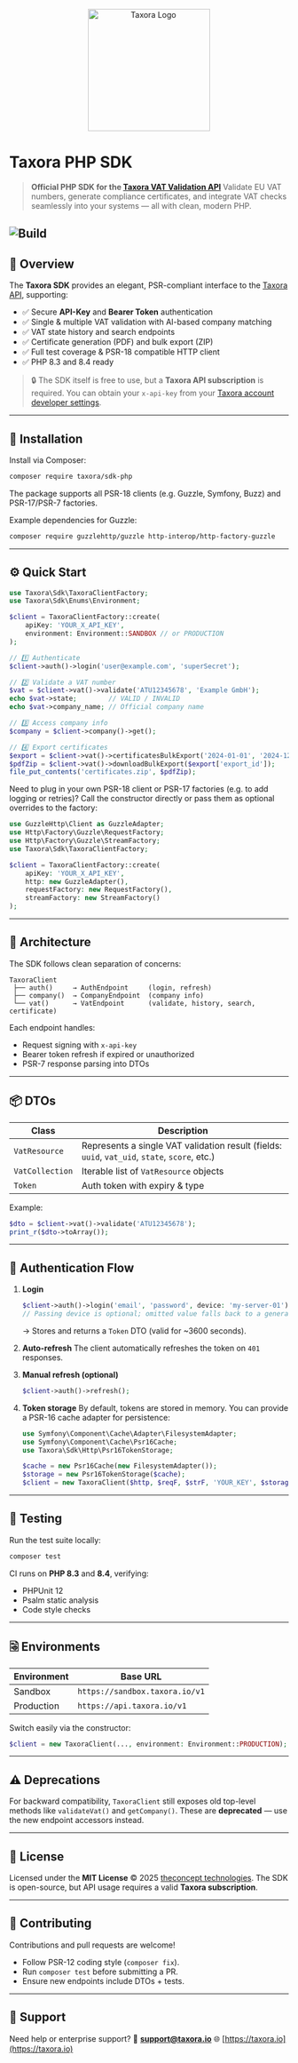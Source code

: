 <p align="center">
  <img src="https://taxora.io/assets/logo/taxora_logo.svg" alt="Taxora Logo" width="220"/>
</p>

#  Taxora PHP SDK
> **Official PHP SDK for the [Taxora VAT Validation API](https://taxora.io)**
> Validate EU VAT numbers, generate compliance certificates, and integrate VAT checks seamlessly into your systems — all with clean, modern PHP.

![Build](https://github.com/theconcept-technologies/taxora-sdk-php/actions/workflows/ci.yml/badge.svg)
---

## 🚀 Overview

The **Taxora SDK** provides an elegant, PSR-compliant interface to the [Taxora API](https://taxora.io), supporting:

* ✅ Secure **API-Key** and **Bearer Token** authentication
* ✅ Single & multiple VAT validation with AI-based company matching
* ✅ VAT state history and search endpoints
* ✅ Certificate generation (PDF) and bulk export (ZIP)
* ✅ Full test coverage & PSR-18 compatible HTTP client
* ✅ PHP 8.3 and 8.4 ready

> 🔒 The SDK itself is free to use, but a **Taxora API subscription** is required.
> You can obtain your `x-api-key` from your [Taxora account developer settings](https://app.taxora.io).

---

## 🧮 Installation

Install via Composer:

```bash
composer require taxora/sdk-php
```

The package supports all PSR-18 clients (e.g. Guzzle, Symfony, Buzz) and PSR-17/PSR-7 factories.

Example dependencies for Guzzle:

```bash
composer require guzzlehttp/guzzle http-interop/http-factory-guzzle
```

---

## ⚙️ Quick Start

```php
use Taxora\Sdk\TaxoraClientFactory;
use Taxora\Sdk\Enums\Environment;

$client = TaxoraClientFactory::create(
    apiKey: 'YOUR_X_API_KEY',
    environment: Environment::SANDBOX // or PRODUCTION
);

// 1️⃣ Authenticate
$client->auth()->login('user@example.com', 'superSecret');

// 2️⃣ Validate a VAT number
$vat = $client->vat()->validate('ATU12345678', 'Example GmbH');
echo $vat->state;        // VALID / INVALID
echo $vat->company_name; // Official company name

// 3️⃣ Access company info
$company = $client->company()->get();

// 4️⃣ Export certificates
$export = $client->vat()->certificatesBulkExport('2024-01-01', '2024-12-31');
$pdfZip = $client->vat()->downloadBulkExport($export['export_id']);
file_put_contents('certificates.zip', $pdfZip);
```

Need to plug in your own PSR-18 client or PSR-17 factories (e.g. to add logging or retries)?
Call the constructor directly or pass them as optional overrides to the factory:

```php
use GuzzleHttp\Client as GuzzleAdapter;
use Http\Factory\Guzzle\RequestFactory;
use Http\Factory\Guzzle\StreamFactory;
use Taxora\Sdk\TaxoraClientFactory;

$client = TaxoraClientFactory::create(
    apiKey: 'YOUR_X_API_KEY',
    http: new GuzzleAdapter(),
    requestFactory: new RequestFactory(),
    streamFactory: new StreamFactory()
);
```

---

## 🧩 Architecture

The SDK follows clean separation of concerns:

```
TaxoraClient
 ├── auth()     → AuthEndpoint     (login, refresh)
 ├── company()  → CompanyEndpoint  (company info)
 └── vat()      → VatEndpoint      (validate, history, search, certificate)
```

Each endpoint handles:

* Request signing with `x-api-key`
* Bearer token refresh if expired or unauthorized
* PSR-7 response parsing into DTOs

---

## 📦 DTOs

| Class           | Description                                                                                   |
| --------------- | --------------------------------------------------------------------------------------------- |
| `VatResource`   | Represents a single VAT validation result (fields: `uuid`, `vat_uid`, `state`, `score`, etc.) |
| `VatCollection` | Iterable list of `VatResource` objects                                                        |
| `Token`         | Auth token with expiry & type                                                                 |

Example:

```php
$dto = $client->vat()->validate('ATU12345678');
print_r($dto->toArray());
```

---

## 🔄 Authentication Flow

1. **Login**

   ```php
   $client->auth()->login('email', 'password', device: 'my-server-01');
   // Passing device is optional; omitted value falls back to a generated host-based identifier.
   ```

   → Stores and returns a `Token` DTO (valid for ~3600 seconds).

2. **Auto-refresh**
   The client automatically refreshes the token on `401` responses.

3. **Manual refresh (optional)**

   ```php
   $client->auth()->refresh();
   ```

4. **Token storage**
   By default, tokens are stored in memory.
   You can provide a PSR-16 cache adapter for persistence:

   ```php
   use Symfony\Component\Cache\Adapter\FilesystemAdapter;
   use Symfony\Component\Cache\Psr16Cache;
   use Taxora\Sdk\Http\Psr16TokenStorage;

   $cache = new Psr16Cache(new FilesystemAdapter());
   $storage = new Psr16TokenStorage($cache);
   $client = new TaxoraClient($http, $reqF, $strF, 'YOUR_KEY', $storage);
   ```

---

## 🤪 Testing

Run the test suite locally:

```bash
composer test
```

CI runs on **PHP 8.3** and **8.4**, verifying:

* PHPUnit 12
* Psalm static analysis
* Code style checks

---

## 🗟️ Environments

| Environment | Base URL                       |
| ----------- | ------------------------------ |
| Sandbox     | `https://sandbox.taxora.io/v1` |
| Production  | `https://api.taxora.io/v1`     |

Switch easily via the constructor:

```php
$client = new TaxoraClient(..., environment: Environment::PRODUCTION);
```

---

## ⚠️ Deprecations

For backward compatibility, `TaxoraClient` still exposes old top-level methods like `validateVat()` and `getCompany()`.
These are **deprecated** — use the new endpoint accessors instead.

---

## 🪪 License

Licensed under the **MIT License** © 2025 [theconcept technologies](https://www.theconcept-technologies.com).
The SDK is open-source, but API usage requires a valid **Taxora subscription**.

---

## 🤝 Contributing

Contributions and pull requests are welcome!

* Follow PSR-12 coding style (`composer fix`).
* Run `composer test` before submitting a PR.
* Ensure new endpoints include DTOs + tests.

---

## 💬 Support

Need help or enterprise support?
📧 **[support@taxora.io](mailto:support@taxora.io)**
🌐 [https://taxora.io](https://taxora.io)
